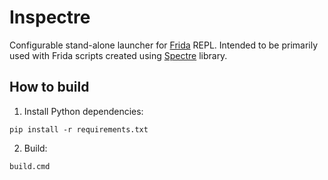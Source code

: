 Inspectre
===

Configurable stand-alone launcher for [Frida](https://github.com/frida/frida) REPL. 
Intended to be primarily used with Frida scripts created using [Spectre](https://github.com/frida-spectre/spectre) library.

How to build
------------

1. Install Python dependencies:

```
pip install -r requirements.txt
```

2. Build:

```
build.cmd
```